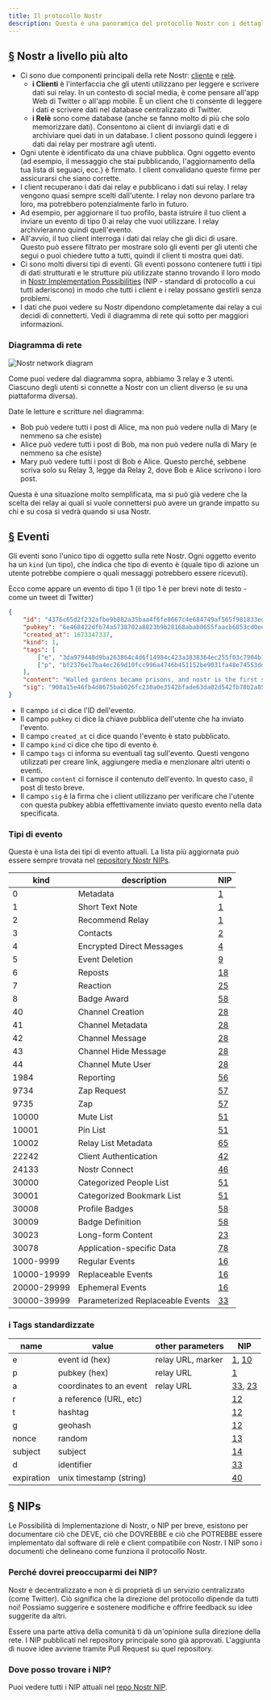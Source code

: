 ```yaml
---
title: Il protocollo Nostr
description: Questa è una panoramica del protocollo Nostr con i dettagli sui tipi di eventi e su come funzionano le possibilità di implementazione di Nostr (NIP).
---
```


## [§](#nostr-high-level) Nostr a livello più alto

-   Ci sono due componenti principali della rete Nostr: [cliente](/it/clients) e [relè](/it/relays).
    -   **i Clienti** è l'interfaccia che gli utenti utilizzano per leggere e scrivere dati sui relay. In un contesto di social media, è come pensare all'app Web di Twitter o all'app mobile. È un client che ti consente di leggere i dati e scrivere dati nel database centralizzato di Twitter.
    -   **i Relè** sono come database (anche se fanno molto di più che solo memorizzare dati). Consentono ai client di inviargli dati e di archiviare quei dati in un database. I client possono quindi leggere i dati dai relay per mostrare agli utenti.
-   Ogni utente è identificato da una chiave pubblica. Ogni oggetto evento (ad esempio, il messaggio che stai pubblicando, l'aggiornamento della tua lista di seguaci, ecc.) è firmato. I client convalidano queste firme per assicurarsi che siano corrette.
-   I client recuperano i dati dai relay e pubblicano i dati sui relay. I relay vengono quasi sempre scelti dall'utente. I relay non devono parlare tra loro, ma potrebbero potenzialmente farlo in futuro.
-   Ad esempio, per aggiornare il tuo profilo, basta istruire il tuo client a inviare un evento di tipo 0 ai relay che vuoi utilizzare. I relay archivieranno quindi quell'evento.
-   All'avvio, il tuo client interroga i dati dai relay che gli dici di usare. Questo può essere filtrato per mostrare solo gli eventi per gli utenti che segui o puoi chiedere tutto a tutti, quindi il client ti mostra quei dati.
-   Ci sono molti diversi tipi di eventi. Gli eventi possono contenere tutti i tipi di dati strutturati e le strutture più utilizzate stanno trovando il loro modo in [Nostr Implementation Possibilities](#nips) (NIP - standard di protocollo a cui tutti aderiscono) in modo che tutti i client e i relay possano gestirli senza problemi.
-   I dati che puoi vedere su Nostr dipendono completamente dai relay a cui decidi di connetterti. Vedi il diagramma di rete qui sotto per maggiori informazioni.

### Diagramma di rete

![Nostr network diagram](/images/nostr-network.webp)

Come puoi vedere dal diagramma sopra, abbiamo 3 relay e 3 utenti. Ciascuno degli utenti si connette a Nostr con un client diverso (e su una piattaforma diversa).

Date le letture e scritture nel diagramma:

-   Bob può vedere tutti i post di Alice, ma non può vedere nulla di Mary (e nemmeno sa che esiste)
-   Alice può vedere tutti i post di Bob, ma non può vedere nulla di Mary (e nemmeno sa che esiste)
-   Mary può vedere tutti i post di Bob e Alice. Questo perché, sebbene scriva solo su Relay 3, legge da Relay 2, dove Bob e Alice scrivono i loro post.

Questa è una situazione molto semplificata, ma si può già vedere che la scelta dei relay ai quali si vuole connettersi può avere un grande impatto su chi e su cosa si vedrà quando si usa Nostr.

## [§](#eventi) Eventi

Gli eventi sono l'unico tipo di oggetto sulla rete Nostr. Ogni oggetto evento ha un `kind` (un tipo), che indica che tipo di evento è (quale tipo di azione un utente potrebbe compiere o quali messaggi potrebbero essere ricevuti).

Ecco come appare un evento di tipo 1 (il tipo 1 è per brevi note di testo - come un tweet di Twitter)

```json
{
    "id": "4376c65d2f232afbe9b882a35baa4f6fe8667c4e684749af565f981833ed6a65",
    "pubkey": "6e468422dfb74a5738702a8823b9b28168abab8655faacb6853cd0ee15deee93",
    "created_at": 1673347337,
    "kind": 1,
    "tags": [
        ["e", "3da979448d9ba263864c4d6f14984c423a3838364ec255f03c7904b1ae77f206"],
        ["p", "bf2376e17ba4ec269d10fcc996a4746b451152be9031fa48e74553dde5526bce"]
    ],
    "content": "Walled gardens became prisons, and nostr is the first step towards tearing down the prison walls.",
    "sig": "908a15e46fb4d8675bab026fc230a0e3542bfade63da02d542fb78b2a8513fcd0092619a2c8c1221e581946e0191f2af505dfdf8657a414dbca329186f009262"
}
```

-   Il campo `id` ci dice l'ID dell'evento.
-   Il campo `pubkey` ci dice la chiave pubblica dell'utente che ha inviato l'evento.
-   Il campo `created_at` ci dice quando l'evento è stato pubblicato.
-   Il campo `kind` ci dice che tipo di evento è.
-   Il campo `tags` ci informa su eventuali tag sull'evento. Questi vengono utilizzati per creare link, aggiungere media e menzionare altri utenti o eventi.
-   Il campo `content` ci fornisce il contenuto dell'evento. In questo caso, il post di testo breve.
-   Il campo `sig` è la firma che i client utilizzano per verificare che l'utente con questa pubkey abbia effettivamente inviato questo evento nella data specificata.

### Tipi di evento

Questa è una lista dei tipi di evento attuali. La lista più aggiornata può essere sempre trovata nel [repository Nostr NIPs](https://github.com/nostr-protocol/nips).

| kind        | description                      | NIP         |
| ----------- | -------------------------------- | ----------- |
| 0           | Metadata                         | [1](01.md)  |
| 1           | Short Text Note                  | [1](01.md)  |
| 2           | Recommend Relay                  | [1](01.md)  |
| 3           | Contacts                         | [2](02.md)  |
| 4           | Encrypted Direct Messages        | [4](04.md)  |
| 5           | Event Deletion                   | [9](09.md)  |
| 6           | Reposts                          | [18](18.md) |
| 7           | Reaction                         | [25](25.md) |
| 8           | Badge Award                      | [58](58.md) |
| 40          | Channel Creation                 | [28](28.md) |
| 41          | Channel Metadata                 | [28](28.md) |
| 42          | Channel Message                  | [28](28.md) |
| 43          | Channel Hide Message             | [28](28.md) |
| 44          | Channel Mute User                | [28](28.md) |
| 1984        | Reporting                        | [56](56.md) |
| 9734        | Zap Request                      | [57](57.md) |
| 9735        | Zap                              | [57](57.md) |
| 10000       | Mute List                        | [51](51.md) |
| 10001       | Pin List                         | [51](51.md) |
| 10002       | Relay List Metadata              | [65](65.md) |
| 22242       | Client Authentication            | [42](42.md) |
| 24133       | Nostr Connect                    | [46](46.md) |
| 30000       | Categorized People List          | [51](51.md) |
| 30001       | Categorized Bookmark List        | [51](51.md) |
| 30008       | Profile Badges                   | [58](58.md) |
| 30009       | Badge Definition                 | [58](58.md) |
| 30023       | Long-form Content                | [23](23.md) |
| 30078       | Application-specific Data        | [78](78.md) |
| 1000-9999   | Regular Events                   | [16](16.md) |
| 10000-19999 | Replaceable Events               | [16](16.md) |
| 20000-29999 | Ephemeral Events                 | [16](16.md) |
| 30000-39999 | Parameterized Replaceable Events | [33](33.md) |

### i Tags standardizzate

| name       | value                   | other parameters  | NIP                      |
| ---------- | ----------------------- | ----------------- | ------------------------ |
| e          | event id (hex)          | relay URL, marker | [1](01.md), [10](10.md)  |
| p          | pubkey (hex)            | relay URL         | [1](01.md)               |
| a          | coordinates to an event | relay URL         | [33](33.md), [23](23.md) |
| r          | a reference (URL, etc)  |                   | [12](12.md)              |
| t          | hashtag                 |                   | [12](12.md)              |
| g          | geohash                 |                   | [12](12.md)              |
| nonce      | random                  |                   | [13](13.md)              |
| subject    | subject                 |                   | [14](14.md)              |
| d          | identifier              |                   | [33](33.md)              |
| expiration | unix timestamp (string) |                   | [40](40.md)              |

## [§](#nips) NIPs

Le Possibilità di Implementazione di Nostr, o NIP per breve, esistono per documentare ciò che DEVE, ciò che DOVREBBE e ciò che POTREBBE essere implementato dal software di relè e client compatibile con Nostr. I NIP sono i documenti che delineano come funziona il protocollo Nostr.

### Perché dovrei preoccuparmi dei NIP?

Nostr è decentralizzato e non è di proprietà di un servizio centralizzato (come Twitter). Ciò significa che la direzione del protocollo dipende da tutti noi! Possiamo suggerire e sostenere modifiche e offrire feedback su idee suggerite da altri.

Essere una parte attiva della comunità ti dà un'opinione sulla direzione della rete. I NIP pubblicati nel repository principale sono già approvati. L'aggiunta di nuove idee avviene tramite Pull Request su quel repository.

### Dove posso trovare i NIP?

Puoi vedere tutti i NIP attuali nel [repo Nostr NIP](https://github.com/nostr-protocol/nips).
